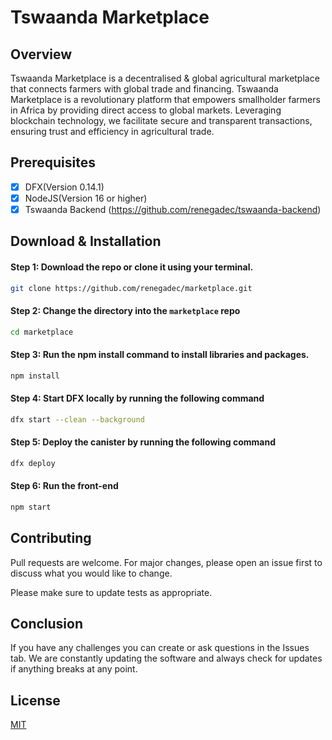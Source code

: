 # Tswaanda Marketplace

## Overview

Tswaanda Marketplace is a decentralised & global agricultural marketplace that connects farmers with global trade and financing. Tswaanda Marketplace is a revolutionary platform that empowers smallholder farmers in Africa by providing direct access to global markets. Leveraging blockchain technology, we facilitate secure and transparent transactions, ensuring trust and efficiency in agricultural trade.

## Prerequisites

- [X] DFX(Version 0.14.1)
- [X] NodeJS(Version 16 or higher)
- [X] Tswaanda Backend (https://github.com/renegadec/tswaanda-backend)

## Download & Installation

#### Step 1: Download the repo or clone it using your terminal.

```bash
git clone https://github.com/renegadec/marketplace.git
```

#### Step 2: Change the directory into the `marketplace` repo

```bash
cd marketplace
```

#### Step 3: Run the npm install command to install libraries and packages.

```bash
npm install
```

#### Step 4: Start DFX locally by running the following command

```bash
dfx start --clean --background
```

#### Step 5: Deploy the canister by running the following command

```bash
dfx deploy
```

#### Step 6: Run the front-end

```bash
npm start
```

## Contributing

Pull requests are welcome. For major changes, please open an issue first
to discuss what you would like to change.

Please make sure to update tests as appropriate.

## Conclusion

If you have any challenges you can create or ask questions in the Issues tab. We are constantly updating the software and always check for updates if anything breaks at any point.

## License

[MIT](https://choosealicense.com/licenses/mit/)
